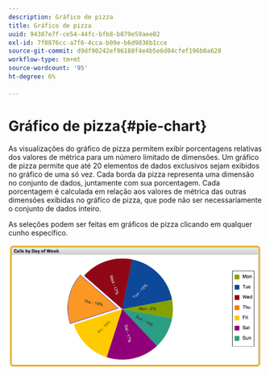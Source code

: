```yaml
---
description: Gráfico de pizza
title: Gráfico de pizza
uuid: 94387e7f-ce54-44fc-bfb8-b079e59aee02
exl-id: 7f0876cc-a7f6-4cca-b09e-b6d9836b1cce
source-git-commit: d9df90242ef96188f4e4b5e6d04cfef196b0a628
workflow-type: tm+mt
source-wordcount: '95'
ht-degree: 6%

---
```


# Gráfico de pizza{#pie-chart}

As visualizações do gráfico de pizza permitem exibir porcentagens relativas dos valores de métrica para um número limitado de dimensões. Um gráfico de pizza permite que até 20 elementos de dados exclusivos sejam exibidos no gráfico de uma só vez. Cada borda da pizza representa uma dimensão no conjunto de dados, juntamente com sua porcentagem. Cada porcentagem é calculada em relação aos valores de métrica das outras dimensões exibidas no gráfico de pizza, que pode não ser necessariamente o conjunto de dados inteiro.

As seleções podem ser feitas em gráficos de pizza clicando em qualquer cunho específico.

![](assets/pie_chart.png)

